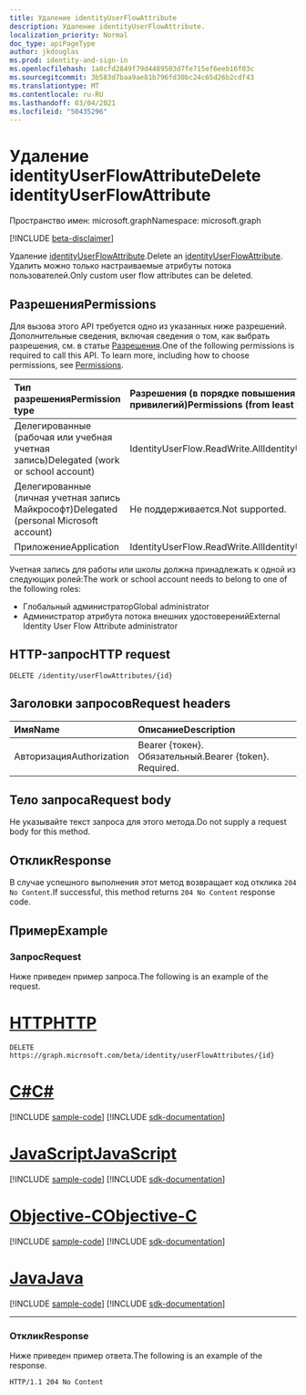```yaml
---
title: Удаление identityUserFlowAttribute
description: Удаление identityUserFlowAttribute.
localization_priority: Normal
doc_type: apiPageType
author: jkdouglas
ms.prod: identity-and-sign-in
ms.openlocfilehash: 1a8cfd2849f79d4489503d7fe715ef6eeb16f03c
ms.sourcegitcommit: 3b583d7baa9ae81b796fd30bc24c65d26b2cdf43
ms.translationtype: MT
ms.contentlocale: ru-RU
ms.lasthandoff: 03/04/2021
ms.locfileid: "50435296"
---
```

# <a name="delete-identityuserflowattribute"></a><span data-ttu-id="b734d-103">Удаление identityUserFlowAttribute</span><span class="sxs-lookup"><span data-stu-id="b734d-103">Delete identityUserFlowAttribute</span></span>

<span data-ttu-id="b734d-104">Пространство имен: microsoft.graph</span><span class="sxs-lookup"><span data-stu-id="b734d-104">Namespace: microsoft.graph</span></span>

[!INCLUDE [beta-disclaimer](../../includes/beta-disclaimer.md)]

<span data-ttu-id="b734d-105">Удаление [identityUserFlowAttribute](../resources/identityuserflowattribute.md).</span><span class="sxs-lookup"><span data-stu-id="b734d-105">Delete an [identityUserFlowAttribute](../resources/identityuserflowattribute.md).</span></span> <span data-ttu-id="b734d-106">Удалить можно только настраиваемые атрибуты потока пользователей.</span><span class="sxs-lookup"><span data-stu-id="b734d-106">Only custom user flow attributes can be deleted.</span></span>

## <a name="permissions"></a><span data-ttu-id="b734d-107">Разрешения</span><span class="sxs-lookup"><span data-stu-id="b734d-107">Permissions</span></span>

<span data-ttu-id="b734d-p102">Для вызова этого API требуется одно из указанных ниже разрешений. Дополнительные сведения, включая сведения о том, как выбрать разрешения, см. в статье [Разрешения](/graph/permissions-reference).</span><span class="sxs-lookup"><span data-stu-id="b734d-p102">One of the following permissions is required to call this API. To learn more, including how to choose permissions, see [Permissions](/graph/permissions-reference).</span></span>

|<span data-ttu-id="b734d-110">Тип разрешения</span><span class="sxs-lookup"><span data-stu-id="b734d-110">Permission type</span></span>      | <span data-ttu-id="b734d-111">Разрешения (в порядке повышения привилегий)</span><span class="sxs-lookup"><span data-stu-id="b734d-111">Permissions (from least to most privileged)</span></span>              |
|:--------------------|:---------------------------------------------------------|
|<span data-ttu-id="b734d-112">Делегированные (рабочая или учебная учетная запись)</span><span class="sxs-lookup"><span data-stu-id="b734d-112">Delegated (work or school account)</span></span>|<span data-ttu-id="b734d-113">IdentityUserFlow.ReadWrite.All</span><span class="sxs-lookup"><span data-stu-id="b734d-113">IdentityUserFlow.ReadWrite.All</span></span>|
|<span data-ttu-id="b734d-114">Делегированные (личная учетная запись Майкрософт)</span><span class="sxs-lookup"><span data-stu-id="b734d-114">Delegated (personal Microsoft account)</span></span>| <span data-ttu-id="b734d-115">Не поддерживается.</span><span class="sxs-lookup"><span data-stu-id="b734d-115">Not supported.</span></span>|
|<span data-ttu-id="b734d-116">Приложение</span><span class="sxs-lookup"><span data-stu-id="b734d-116">Application</span></span>|<span data-ttu-id="b734d-117">IdentityUserFlow.ReadWrite.All</span><span class="sxs-lookup"><span data-stu-id="b734d-117">IdentityUserFlow.ReadWrite.All</span></span>|

<span data-ttu-id="b734d-118">Учетная запись для работы или школы должна принадлежать к одной из следующих ролей:</span><span class="sxs-lookup"><span data-stu-id="b734d-118">The work or school account needs to belong to one of the following roles:</span></span>

* <span data-ttu-id="b734d-119">Глобальный администратор</span><span class="sxs-lookup"><span data-stu-id="b734d-119">Global administrator</span></span>
* <span data-ttu-id="b734d-120">Администратор атрибута потока внешних удостоверений</span><span class="sxs-lookup"><span data-stu-id="b734d-120">External Identity User Flow Attribute administrator</span></span>

## <a name="http-request"></a><span data-ttu-id="b734d-121">HTTP-запрос</span><span class="sxs-lookup"><span data-stu-id="b734d-121">HTTP request</span></span>

<!-- { "blockType": "ignored" } -->
```http
DELETE /identity/userFlowAttributes/{id}
```

## <a name="request-headers"></a><span data-ttu-id="b734d-122">Заголовки запросов</span><span class="sxs-lookup"><span data-stu-id="b734d-122">Request headers</span></span>

|<span data-ttu-id="b734d-123">Имя</span><span class="sxs-lookup"><span data-stu-id="b734d-123">Name</span></span>|<span data-ttu-id="b734d-124">Описание</span><span class="sxs-lookup"><span data-stu-id="b734d-124">Description</span></span>|
|:---------------|:----------|
|<span data-ttu-id="b734d-125">Авторизация</span><span class="sxs-lookup"><span data-stu-id="b734d-125">Authorization</span></span>|<span data-ttu-id="b734d-p103">Bearer {токен}. Обязательный.</span><span class="sxs-lookup"><span data-stu-id="b734d-p103">Bearer {token}. Required.</span></span>|

## <a name="request-body"></a><span data-ttu-id="b734d-128">Тело запроса</span><span class="sxs-lookup"><span data-stu-id="b734d-128">Request body</span></span>

<span data-ttu-id="b734d-129">Не указывайте текст запроса для этого метода.</span><span class="sxs-lookup"><span data-stu-id="b734d-129">Do not supply a request body for this method.</span></span>

## <a name="response"></a><span data-ttu-id="b734d-130">Отклик</span><span class="sxs-lookup"><span data-stu-id="b734d-130">Response</span></span>

<span data-ttu-id="b734d-131">В случае успешного выполнения этот метод возвращает код отклика `204 No Content`.</span><span class="sxs-lookup"><span data-stu-id="b734d-131">If successful, this method returns `204 No Content` response code.</span></span>

## <a name="example"></a><span data-ttu-id="b734d-132">Пример</span><span class="sxs-lookup"><span data-stu-id="b734d-132">Example</span></span>

### <a name="request"></a><span data-ttu-id="b734d-133">Запрос</span><span class="sxs-lookup"><span data-stu-id="b734d-133">Request</span></span>

<span data-ttu-id="b734d-134">Ниже приведен пример запроса.</span><span class="sxs-lookup"><span data-stu-id="b734d-134">The following is an example of the request.</span></span>


# <a name="http"></a>[<span data-ttu-id="b734d-135">HTTP</span><span class="sxs-lookup"><span data-stu-id="b734d-135">HTTP</span></span>](#tab/http)
<!-- {
  "blockType": "request",
  "name": "delete_userFlowAttributes"
}
-->

``` http
DELETE https://graph.microsoft.com/beta/identity/userFlowAttributes/{id}
```
# <a name="c"></a>[<span data-ttu-id="b734d-136">C#</span><span class="sxs-lookup"><span data-stu-id="b734d-136">C#</span></span>](#tab/csharp)
[!INCLUDE [sample-code](../includes/snippets/csharp/delete-userflowattributes-csharp-snippets.md)]
[!INCLUDE [sdk-documentation](../includes/snippets/snippets-sdk-documentation-link.md)]

# <a name="javascript"></a>[<span data-ttu-id="b734d-137">JavaScript</span><span class="sxs-lookup"><span data-stu-id="b734d-137">JavaScript</span></span>](#tab/javascript)
[!INCLUDE [sample-code](../includes/snippets/javascript/delete-userflowattributes-javascript-snippets.md)]
[!INCLUDE [sdk-documentation](../includes/snippets/snippets-sdk-documentation-link.md)]

# <a name="objective-c"></a>[<span data-ttu-id="b734d-138">Objective-C</span><span class="sxs-lookup"><span data-stu-id="b734d-138">Objective-C</span></span>](#tab/objc)
[!INCLUDE [sample-code](../includes/snippets/objc/delete-userflowattributes-objc-snippets.md)]
[!INCLUDE [sdk-documentation](../includes/snippets/snippets-sdk-documentation-link.md)]

# <a name="java"></a>[<span data-ttu-id="b734d-139">Java</span><span class="sxs-lookup"><span data-stu-id="b734d-139">Java</span></span>](#tab/java)
[!INCLUDE [sample-code](../includes/snippets/java/delete-userflowattributes-java-snippets.md)]
[!INCLUDE [sdk-documentation](../includes/snippets/snippets-sdk-documentation-link.md)]

---


### <a name="response"></a><span data-ttu-id="b734d-140">Отклик</span><span class="sxs-lookup"><span data-stu-id="b734d-140">Response</span></span>

<span data-ttu-id="b734d-141">Ниже приведен пример ответа.</span><span class="sxs-lookup"><span data-stu-id="b734d-141">The following is an example of the response.</span></span>

<!-- {
  "blockType": "response",
  "truncated": true
}
-->

``` http
HTTP/1.1 204 No Content
```
